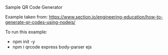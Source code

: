 Sample QR Code Generator

Example taken from: https://www.section.io/engineering-education/how-to-generate-qr-codes-using-nodejs/

To run this example:

- npm init -y
- npm i qrcode express body-parser ejs
